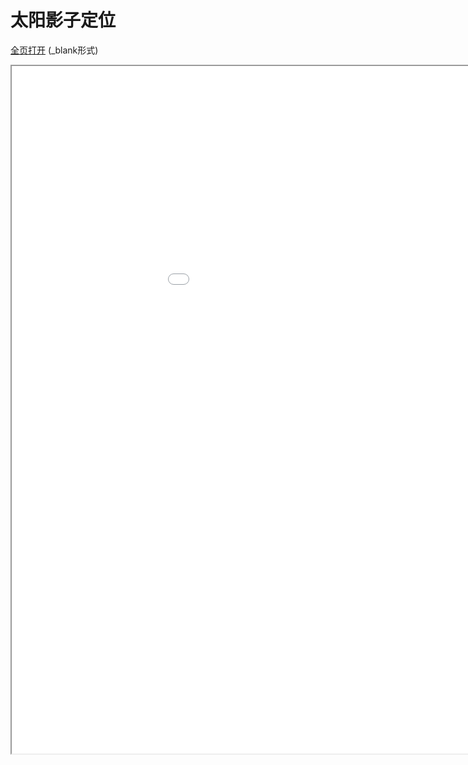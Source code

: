 
# 太阳影子定位
<a href="/texpdf/part-sxjm-chap-taiyangyingzi.html" target="_blank">全页打开</a> (_blank形式)
<div class="pdf-class">
    <iframe  src=/texpdf/part-sxjm-chap-taiyangyingzi.html width="1100" height="1100">
    </iframe>
</div>
